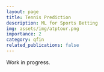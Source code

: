 ```yaml
---
layout: page
title: Tennis Prediction
description: ML for Sports Betting
img: assets/img/atptour.png
importance: 2
category: qfin
related_publications: false
---
```


Work in progress.
